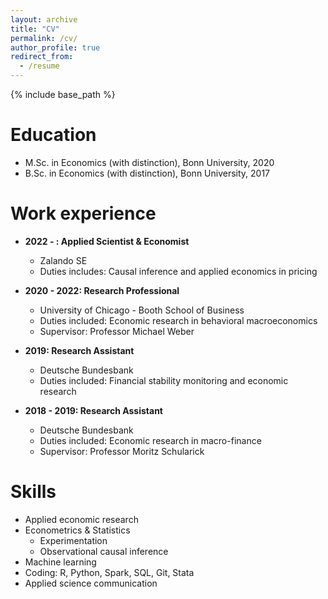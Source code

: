 ```yaml
---
layout: archive
title: "CV"
permalink: /cv/
author_profile: true
redirect_from:
  - /resume
---
```


{% include base_path %}

Education
======
* M.Sc. in Economics (with distinction), Bonn University, 2020
* B.Sc. in Economics (with distinction), Bonn University, 2017

Work experience
======
* **2022 - : Applied Scientist & Economist**
  * Zalando SE
  * Duties includes: Causal inference and applied economics in pricing 

* **2020 - 2022: Research Professional**
  * University of Chicago - Booth School of Business
  * Duties included: Economic research in behavioral macroeconomics 
  * Supervisor: Professor Michael Weber

* **2019: Research Assistant**
  * Deutsche Bundesbank
  * Duties included: Financial stability monitoring and economic research

* **2018 - 2019: Research Assistant**
  * Deutsche Bundesbank
  * Duties included: Economic research in macro-finance
  * Supervisor: Professor Moritz Schularick

Skills
======
* Applied economic research
* Econometrics & Statistics 
  * Experimentation
  * Observational causal inference
* Machine learning
* Coding: R, Python, Spark, SQL, Git, Stata
* Applied science communication

<!--Publications
======
  <ul>{% for post in site.publications reversed %}
    {% include archive-single-cv.html %}
  {% endfor %}</ul>
  
Talks
======
  <ul>{% for post in site.talks reversed %}
    {% include archive-single-talk-cv.html  %}
  {% endfor %}</ul>-->
